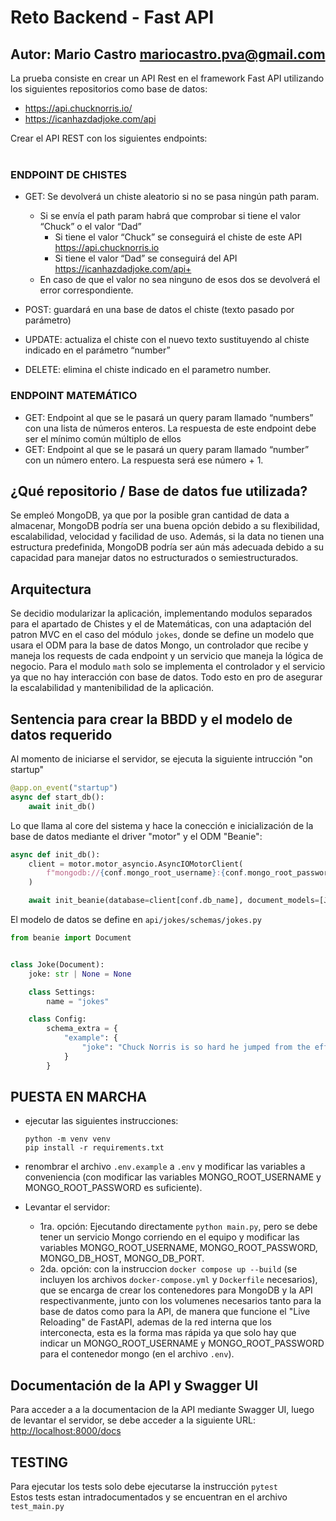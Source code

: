 # Reto Backend - Fast API
## Autor: Mario Castro <mariocastro.pva@gmail.com>

La prueba consiste en crear un API Rest en el framework Fast API utilizando
los siguientes repositorios como base de datos:
<br>
- https://api.chucknorris.io/
- https://icanhazdadjoke.com/api

Crear el API REST con los siguientes endpoints:
<br>
<br>
### ENDPOINT DE CHISTES

- GET: Se devolverá un chiste aleatorio si no se pasa ningún path param.<br>
    - Si se envía el path param habrá que comprobar si tiene el valor “Chuck” o el valor “Dad”
        - Si tiene el valor “Chuck” se conseguirá el chiste de este API https://api.chucknorris.io
        - Si tiene el valor “Dad” se conseguirá del API https://icanhazdadjoke.com/api+
    - En caso de que el valor no sea ninguno de esos dos se devolverá el error correspondiente.

- POST: guardará en una base de datos el chiste (texto pasado por parámetro)

- UPDATE: actualiza el chiste con el nuevo texto sustituyendo al chiste indicado en el parámetro “number”

- DELETE: elimina el chiste indicado en el parametro number.

### ENDPOINT MATEMÁTICO
- GET: Endpoint al que se le pasará un query param llamado “numbers” con una lista de números enteros. La respuesta de este
endpoint debe ser el mínimo común múltiplo de ellos
- GET: Endpoint al que se le pasará un query param llamado “number” con un número entero. La respuesta será ese número + 1.

## ¿Qué repositorio / Base de datos fue utilizada?
Se empleó MongoDB, ya que por la posible gran cantidad de data a almacenar, MongoDB podría ser una buena opción debido a su flexibilidad, escalabilidad, velocidad y facilidad de uso. Además, si la data no tienen una estructura predefinida, MongoDB podría ser aún más adecuada debido a su capacidad para manejar datos no estructurados o semiestructurados.

## Arquitectura
Se decidio modularizar la aplicación, implementando modulos separados para el apartado de Chistes y el de Matemáticas, con una adaptación del patron MVC en el caso del módulo `jokes`, donde se define un modelo que usara el ODM para la base de datos Mongo, un controlador que recibe y maneja los requests de cada endpoint y un servicio que maneja la lógica de negocio.
Para el modulo `math` solo se implementa el controlador y el servicio ya que no hay interacción con base de datos.
Todo esto en pro de asegurar la escalabilidad y mantenibilidad de la aplicación. 

## Sentencia para crear la BBDD y el modelo de datos requerido
Al momento de iniciarse el servidor, se ejecuta la siguiente intrucción "on startup"
```python
@app.on_event("startup")
async def start_db():
    await init_db()
```
Lo que llama al core del sistema y hace la conección e inicialización de la base de datos mediante el driver "motor" y el ODM "Beanie":

```python
async def init_db():
    client = motor.motor_asyncio.AsyncIOMotorClient(
        f"mongodb://{conf.mongo_root_username}:{conf.mongo_root_password}@{conf.mongo_db_host}:{conf.mongo_db_port}"
    )

    await init_beanie(database=client[conf.db_name], document_models=[Joke])
```

El modelo de datos se define en `api/jokes/schemas/jokes.py`
```python
from beanie import Document


class Joke(Document):
    joke: str | None = None

    class Settings:
        name = "jokes"

    class Config:
        schema_extra = {
            "example": {
                "joke": "Chuck Norris is so hard he jumped from the effiel tower broke both his legs and walked to the hospital",
            }
        }
```

## PUESTA EN MARCHA
- ejecutar las siguientes instrucciones:
    ```
    python -m venv venv
    pip install -r requirements.txt
    ```
- renombrar el archivo `.env.example` a `.env` y modificar las variables a conveniencia (con modificar las variables MONGO_ROOT_USERNAME y MONGO_ROOT_PASSWORD es suficiente).

- Levantar el servidor:
    - 1ra. opción: Ejecutando directamente `python main.py`, pero se debe tener un servicio Mongo corriendo en el equipo y modificar las variables MONGO_ROOT_USERNAME, MONGO_ROOT_PASSWORD, MONGO_DB_HOST, MONGO_DB_PORT.
    - 2da. opción: con la instruccion `docker compose up --build` (se incluyen los archivos `docker-compose.yml` y `Dockerfile` necesarios), que se encarga de crear los contenedores para MongoDB y la API respectivanmente, junto con los volumenes necesarios tanto para la base de datos como para la API, de manera que funcione el "Live Reloading" de FastAPI, ademas de la red interna que los interconecta, esta es la forma mas rápida ya que solo hay que indicar un MONGO_ROOT_USERNAME y MONGO_ROOT_PASSWORD para el contenedor mongo (en el archivo `.env`).

## Documentación de la API y Swagger UI
Para acceder a a la documentacion de la API mediante Swagger UI, luego de levantar el servidor, se debe acceder a la siguiente URL: <http://localhost:8000/docs>

## TESTING
Para ejecutar los tests solo debe ejecutarse la instrucción `pytest`<br>
Estos tests estan intradocumentados y se encuentran en el archivo `test_main.py` 